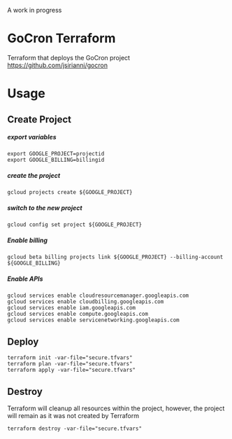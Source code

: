A work in progress

# GoCron Terraform
Terraform that deploys the GoCron project https://github.com/jsirianni/gocron

# Usage

## Create Project
##### export variables
```
export GOOGLE_PROJECT=projectid
export GOOGLE_BILLING=billingid
```

##### create the project
```
gcloud projects create ${GOOGLE_PROJECT}
```

##### switch to the new project

```
gcloud config set project ${GOOGLE_PROJECT}
```

##### Enable billing
```
gcloud beta billing projects link ${GOOGLE_PROJECT} --billing-account ${GOOGLE_BILLING}
```

##### Enable APIs
```
gcloud services enable cloudresourcemanager.googleapis.com
gcloud services enable cloudbilling.googleapis.com
gcloud services enable iam.googleapis.com
gcloud services enable compute.googleapis.com
gcloud services enable servicenetworking.googleapis.com
```

## Deploy
```
terraform init -var-file="secure.tfvars"
terraform plan -var-file="secure.tfvars"
terraform apply -var-file="secure.tfvars"
```

## Destroy
Terraform will cleanup all resources within the project, however, the project will remain as it was not created by Terraform
```
terraform destroy -var-file="secure.tfvars"
```
